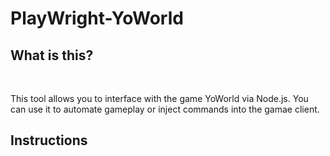 # PlayWright-YoWorld

<h2>What is this?</h2>
&emsp; <p>This tool allows you to interface with the game YoWorld via Node.js. You can use it to automate gameplay or inject commands into the gamae client.</p>

<h2>Instructions</h2>
